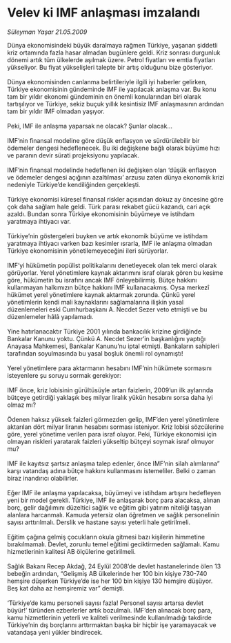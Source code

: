 # Velev ki IMF anlaşması imzalandı

*Süleyman Yaşar 21.05.2009*

<div class="taraf_structure_2col_1zq">
<div class="margen_n">



 <p>Dünya ekonomisindeki büyük daralmaya rağmen Türkiye, yaşanan şiddetli kriz ortamında fazla hasar almadan bugünlere geldi. Kriz sonrası durgunluk dönemi artık tüm ülkelerde aşılmak üzere. Petrol fiyatları ve emtia fiyatları yükseliyor. Bu fiyat yükselişleri talepte bir artış olduğunu bize gösteriyor. <br/><br/>Dünya ekonomisinden canlanma belirtileriyle ilgili iyi haberler gelirken, Türkiye ekonomisinin gündeminde IMF ile yapılacak anlaşma var. Bu konu tam bir yıldır ekonomi gündeminin en önemli konularından biri olarak tartışılıyor ve Türkiye, sekiz buçuk yıllık kesintisiz IMF anlaşmasının ardından tam bir yıldır IMF olmadan yaşıyor. <br/><br/>Peki, IMF ile anlaşma yaparsak ne olacak? Şunlar olacak... <br/><br/>IMF’nin finansal modeline göre düşük enflasyon ve sürdürülebilir bir ödemeler dengesi hedeflenecek. Bu iki değişkene bağlı olarak büyüme hızı ve paranın devir sürati projeksiyonu yapılacak. <br/><br/>IMF’nin finansal modelinde hedeflenen iki değişken olan ‘düşük enflasyon ve ödemeler dengesi açığının azaltılması’ arzusu zaten dünya ekonomik krizi nedeniyle Türkiye’de kendiliğinden gerçekleşti. <br/><br/>Türkiye ekonomisi küresel finansal riskler açısından dokuz ay öncesine göre çok daha sağlam hale geldi. Türk parası rekabet gücü kazandı, cari açık azaldı. Bundan sonra Türkiye ekonomisinin büyümeye ve istihdam yaratmaya ihtiyacı var. <br/><br/>Türkiye’nin göstergeleri buyken ve artık ekonomik büyüme ve istihdam yaratmaya ihtiyacı varken bazı kesimler ısrarla, IMF ile anlaşma olmadan Türkiye ekonomisinin yönetilemeyeceğini ileri sürüyorlar. <br/><br/>IMF’yi hükümetin popülist politikalarını denetleyecek olan tek merci olarak görüyorlar. Yerel yönetimlere kaynak aktarımını israf olarak gören bu kesime göre, hükümetin bu israfını ancak IMF önleyebilirmiş. Bütçe hakkını kullanmayan halkımızın bütçe hakkını IMF kullanacakmış. Oysa merkezî hükümet yerel yönetimlere kaynak aktarmak zorunda. Çünkü yerel yönetimlerin kendi mali kaynaklarını sağlamalarına ilişkin yasal düzenlemeleri eski Cumhurbaşkanı A. Necdet Sezer veto etmişti ve bu düzenlemeler hâlâ yapılamadı. <br/><br/>Yine hatırlanacaktır Türkiye 2001 yılında bankacılık krizine girdiğinde Bankalar Kanunu yoktu. Çünkü A. Necdet Sezer’in başkanlığını yaptığı Anayasa Mahkemesi, Bankalar Kanunu’nu iptal etmişti. Bankaların sahipleri tarafından soyulmasında bu yasal boşluk önemli rol oynamıştı! <br/><br/>Yerel yönetimlere para aktarmanın hesabını IMF’nin hükümete sormasını isteyenlere şu soruyu sormak gerekiyor: <br/><br/>IMF önce, kriz lobisinin gürültüsüyle artan faizlerin, 2009’un ilk aylarında bütçeye getirdiği yaklaşık beş milyar liralık yükün hesabını sorsa daha iyi olmaz mı? <br/><br/>Ödenen haksız yüksek faizleri görmezden gelip, IMF’den yerel yönetimlere aktarılan dört milyar liranın hesabını sorması isteniyor. Kriz lobisi sözcülerine göre, yerel yönetime verilen para israf oluyor. Peki, Türkiye ekonomisi için olmayan riskleri yaratarak faizleri yükseltip bütçeyi soymak israf olmuyor mu? <br/><br/>IMF ile kayıtsız şartsız anlaşma talep edenler, önce IMF’nin silah alımlarına” karşı vatandaş adına bütçe hakkını kullanmasını istemeliler. Belki o zaman biraz inandırıcı olabilirler. <br/><br/>Eğer IMF ile anlaşma yapılacaksa, büyümeyi ve istihdam artışını hedefleyen yeni bir model gerekli. Türkiye, IMF ile anlaşarak borç para alacaksa, alınan borç, gelir dağılımını düzeltici sağlık ve eğitim gibi yatırım niteliği taşıyan alanlara harcanmalı. Kamuda yetersiz olan öğretmen ve sağlık personelinin sayısı arttırılmalı. Derslik ve hastane sayısı yeterli hale getirilmeli. <br/><br/>Eğitim çağına gelmiş çocukların okula gitmesi bazı kişilerin himmetine bırakılmamalı. Devlet, zorunlu temel eğitimi geciktirmeden sağlamalı. Kamu hizmetlerinin kalitesi AB ölçülerine getirilmeli. <br/><br/>Sağlık Bakanı Recep Akdağ, 24 Eylül 2008’de devlet hastanelerinde ölen 13 bebeğin ardından, “Gelişmiş AB ülkelerinde her 100 bin kişiye 730-740 hemşire düşerken Türkiye’de ise her 100 bin kişiye 130 hemşire düşüyor. Beş kat daha az hemşiremiz var” demişti. <br/><br/>‘Türkiye’de kamu personeli sayısı fazla! Personel sayısı artarsa devlet büyür!’ türünden ezberlerler artık bozulmalı. IMF’den alınacak borç para, kamu hizmetlerinin yeterli ve kaliteli verilmesinde kullanılmadığı takdirde Türkiye’nin dış borçlarını arttırmaktan başka bir hiçbir işe yaramayacak ve vatandaşa yeni yükler bindirecek.</p>

<br/>


<div id="taraf_not">
</div>

</div>


</div>
